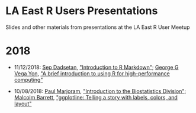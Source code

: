 # LA East R Users Presentations

Slides and other materials from presentations at the LA East R User Meetup

# 2018

* 11/12/2018: [Sep Dadsetan](https://www.phdjsep.com), ["Introduction to R Markdown"](https://github.com/phdjsep/r-markdown-intro); [George G Vega Yon](https://ggvy.cl), ["A brief introduction to using R for high-performance computing"](http://bit.ly/laerug-02hpc)

* 10/08/2018: [Paul Marjoram](https://profiles.sc-ctsi.org/paul.marjoram), ["Introduction to the Biostatistics Division"](2018-10-08_welcoming_ggplotline/biostats/2018-10-08-biostats-div.pdf); [Malcolm Barrett](https://malco.io), ["ggplotline: Telling a story with labels, colors, and layout"](https://malco.io/slides/ggplotline/)


